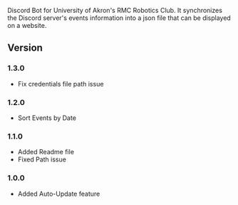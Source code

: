 Discord Bot for University of Akron's RMC Robotics Club.
It synchronizes the Discord server's events information into a json file that can be displayed on a website.

## Version

### 1.3.0

- Fix credentials file path issue

### 1.2.0

- Sort Events by Date

### 1.1.0

- Added Readme file
- Fixed Path issue

### 1.0.0

- Added Auto-Update feature
